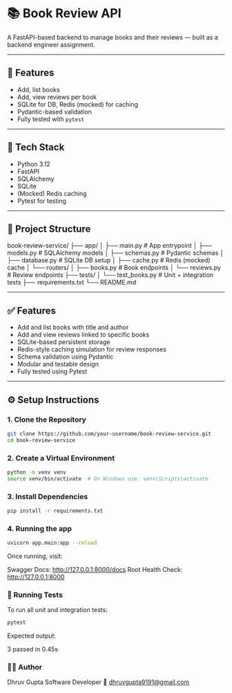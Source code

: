 # 📚 Book Review API

A FastAPI-based backend to manage books and their reviews — built as a backend engineer assignment.

---

## 🚀 Features

- Add, list books
- Add, view reviews per book
- SQLite for DB, Redis (mocked) for caching
- Pydantic-based validation
- Fully tested with `pytest`

---

## 🧰 Tech Stack

- Python 3.12
- FastAPI
- SQLAlchemy
- SQLite
- (Mocked) Redis caching
- Pytest for testing

---

## 📁 Project Structure

book-review-service/
├── app/
│ ├── main.py # App entrypoint
│ ├── models.py # SQLAlchemy models
│ ├── schemas.py # Pydantic schemas
│ ├── database.py # SQLite DB setup
│ ├── cache.py # Redis (mocked) cache
│ └── routers/
│ ├── books.py # Book endpoints
│ └── reviews.py # Review endpoints
├── tests/
│ └── test_books.py # Unit + integration tests
├── requirements.txt
└── README.md


---

## ✅ Features

- Add and list books with title and author
- Add and view reviews linked to specific books
- SQLite-based persistent storage
- Redis-style caching simulation for review responses
- Schema validation using Pydantic
- Modular and testable design
- Fully tested using Pytest

---

## ⚙️ Setup Instructions

### 1. Clone the Repository

```bash
git clone https://github.com/your-username/book-review-service.git
cd book-review-service
```

### 2. Create a Virtual Environment

```bash
python -m venv venv
source venv/bin/activate  # On Windows use: venv\Scripts\activate
```

### 3. Install Dependencies

```bash
pip install -r requirements.txt
```

### 4. Running the app

```bash
uvicorn app.main:app --reload
```


Once running, visit:

Swagger Docs: http://127.0.0.1:8000/docs
Root Health Check: http://127.0.0.1:8000


### 🧪 Running Tests

To run all unit and integration tests:
```bash
pytest
```

Expected output:

3 passed in 0.45s





### 👨‍💻 Author

Dhruv Gupta
Software Developer
📧 dhruvgupta9191@gmail.com